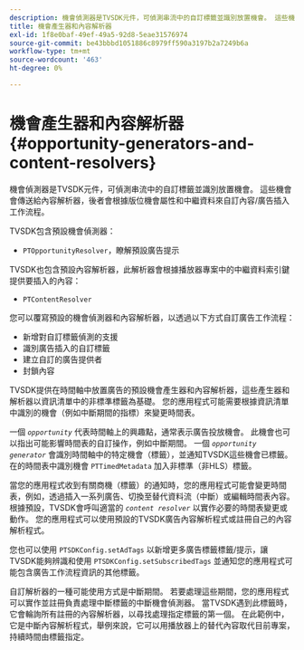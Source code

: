 ```yaml
---
description: 機會偵測器是TVSDK元件，可偵測串流中的自訂標籤並識別放置機會。 這些機會會傳送給內容解析器，後者會根據版位機會屬性和中繼資料來自訂內容/廣告插入工作流程。
title: 機會產生器和內容解析器
exl-id: 1f8e0baf-49ef-49a5-92d8-5eae31576974
source-git-commit: be43bbbd1051886c8979ff590a3197b2a7249b6a
workflow-type: tm+mt
source-wordcount: '463'
ht-degree: 0%

---
```


# 機會產生器和內容解析器 {#opportunity-generators-and-content-resolvers}

機會偵測器是TVSDK元件，可偵測串流中的自訂標籤並識別放置機會。 這些機會會傳送給內容解析器，後者會根據版位機會屬性和中繼資料來自訂內容/廣告插入工作流程。

TVSDK包含預設機會偵測器：

* `PTOpportunityResolver`，瞭解預設廣告提示

TVSDK也包含預設內容解析器，此解析器會根據播放器專案中的中繼資料索引鍵提供要插入的內容：

* `PTContentResolver`

您可以覆寫預設的機會偵測器和內容解析器，以透過以下方式自訂廣告工作流程：

* 新增對自訂標籤偵測的支援
* 識別廣告插入的自訂標籤
* 建立自訂的廣告提供者
* 封鎖內容

<!--<a id="section_C2BA8F50230E4010ABFCD5D976BC1217"></a>-->

TVSDK提供在時間軸中放置廣告的預設機會產生器和內容解析器，這些產生器和解析器以資訊清單中的非標準標籤為基礎。 您的應用程式可能需要根據資訊清單中識別的機會（例如中斷期間的指標）來變更時間表。

一個 *`opportunity`* 代表時間軸上的興趣點，通常表示廣告投放機會。 此機會也可以指出可能影響時間表的自訂操作，例如中斷期間。 一個 *`opportunity generator`* 會識別時間軸中的特定機會（標籤），並通知TVSDK這些機會已標籤。 在的時間表中識別機會 `PTTimedMetadata` 加入非標準（非HLS）標籤。

當您的應用程式收到有關商機（標籤）的通知時，您的應用程式可能會變更時間表，例如，透過插入一系列廣告、切換至替代資料流（中斷）或編輯時間表內容。 根據預設，TVSDK會呼叫適當的 *`content resolver`* 以實作必要的時間表變更或動作。 您的應用程式可以使用預設的TVSDK廣告內容解析程式或註冊自己的內容解析程式。

您也可以使用 `PTSDKConfig.setAdTags` 以新增更多廣告標籤標籤/提示，讓TVSDK能夠辨識和使用 `PTSDKConfig.setSubscribedTags` 並通知您的應用程式可能包含廣告工作流程資訊的其他標籤。

自訂解析器的一種可能使用方式是中斷期間。 若要處理這些期間，您的應用程式可以實作並註冊負責處理中斷標籤的中斷機會偵測器。 當TVSDK遇到此標籤時，它會輪詢所有註冊的內容解析器，以尋找處理指定標籤的第一個。 在此範例中，它是中斷內容解析程式，舉例來說，它可以用播放器上的替代內容取代目前專案，持續時間由標籤指定。

